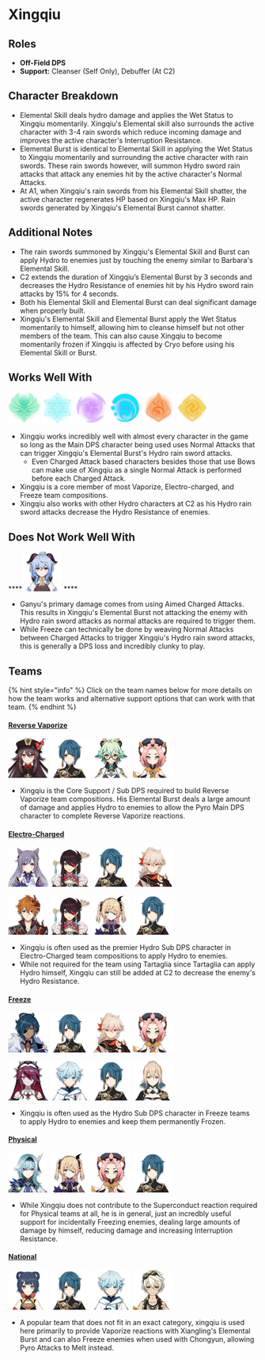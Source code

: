 # Xingqiu

## **Roles**

* **Off-Field DPS**
* **Support:** Cleanser \(Self Only\), Debuffer \(At C2\)

## **Character Breakdown**

* Elemental Skill deals hydro damage and applies the Wet Status to Xingqiu momentarily. Xingqiu's Elemental skill also surrounds the active character with 3-4 rain swords which reduce incoming damage and improves the active character's Interruption Resistance.
* Elemental Burst is identical to Elemental Skill in applying the Wet Status to Xingqiu momentarily and surrounding the active character with rain swords. These rain swords however, will summon Hydro sword rain attacks that attack any enemies hit by the active character's Normal Attacks.
* At A1, when Xingqiu's rain swords from his Elemental Skill shatter, the active character regenerates HP based on Xingqiu's Max HP. Rain swords generated by Xingqiu's Elemental Burst cannot shatter.

## **Additional Notes**

* The rain swords summoned by Xingqiu's Elemental Skill and Burst can apply Hydro to enemies just by touching the enemy similar to Barbara's Elemental Skill.
* C2 extends the duration of Xingqiu’s Elemental Burst by 3 seconds and decreases the Hydro Resistance of enemies hit by his Hydro sword rain attacks by 15% for 4 seconds.
* Both his Elemental Skill and Elemental Burst can deal significant damage when properly built.
* Xingqiu's Elemental Skill and Elemental Burst apply the Wet Status momentarily to himself, allowing him to cleanse himself but not other members of the team. This can also cause Xingqiu to become momentarily frozen if Xingqiu is affected by Cryo before using his Elemental Skill or Burst.

## **Works Well With**

![](../../.gitbook/assets/element_anemo.webp) ![](../../.gitbook/assets/element_cryo.webp) ![](../../.gitbook/assets/element_electro.webp) ![](../../.gitbook/assets/element_hydro.webp) ![](../../.gitbook/assets/element_pyro.webp) ![](../../.gitbook/assets/element_geo.webp) 

* Xingqiu works incredibly well with almost every character in the game so long as the Main DPS character being used uses Normal Attacks that can trigger Xingqiu's Elemental Burst's Hydro rain sword attacks.
  * Even Charged Attack based characters besides those that use Bows can make use of Xingqiu as a single Normal Attack is performed before each Charged Attack.
* Xingqiu is a core member of most Vaporize, Electro-charged, and Freeze team compositions.
* Xingqiu also works with other Hydro characters at C2 as his Hydro rain sword attacks decrease the Hydro Resistance of enemies.

## **Does Not Work Well With**

\*\*\*\*![](../../.gitbook/assets/ui_avataricon_ganyu.png) ****

* Ganyu's primary damage comes from using Aimed Charged Attacks. This results in Xingqiu's Elemental Burst not attacking the enemy with Hydro rain sword attacks as normal attacks are required to trigger them. 
* While Freeze can technically be done by weaving Normal Attacks between Charged Attacks to trigger Xingqiu's Hydro rain sword attacks, this is generally a DPS loss and incredibly clunky to play.

## **Teams**

{% hint style="info" %}
Click on the team names below for more details on how the team works and alternative support options that can work with that team.
{% endhint %}

#### [Reverse Vaporize](../../teams/reverse-vaporize.md)

![](../../.gitbook/assets/ui_avataricon_hutao.png)  ![](../../.gitbook/assets/ui_avataricon_xingqiu.png)  ![](../../.gitbook/assets/ui_avataricon_sucrose.png)  ![](../../.gitbook/assets/ui_avataricon_diona.png) 

* Xingqiu is the Core Support / Sub DPS required to build Reverse Vaporize team compositions. His Elemental Burst deals a large amount of damage and applies Hydro to enemies to allow the Pyro Main DPS character to complete Reverse Vaporize reactions.

#### [Electro-Charged](../../teams/electro-charged.md)

![](../../.gitbook/assets/ui_avataricon_keqing.png)  ![](../../.gitbook/assets/ui_avataricon_beidou.png)  ![](../../.gitbook/assets/ui_avataricon_xingqiu.png)  ![](../../.gitbook/assets/ui_avataricon_kazuha.png) 

![](../../.gitbook/assets/ui_avataricon_tartaglia.png)  ![](../../.gitbook/assets/ui_avataricon_beidou.png)  ![](../../.gitbook/assets/ui_avataricon_fischl.png)  ![](../../.gitbook/assets/ui_avataricon_xingqiu.png) 

* Xingqiu is often used as the premier Hydro Sub DPS character in Electro-Charged team compositions to apply Hydro to enemies.
* While not required for the team using Tartaglia since Tartaglia can apply Hydro himself, Xingqiu can still be added at C2 to decrease the enemy's Hydro Resistance.

#### [Freeze](../../teams/freeze.md)

![](../../.gitbook/assets/ui_avataricon_kaeya.png) ![](../../.gitbook/assets/ui_avataricon_xingqiu.png)  ![](../../.gitbook/assets/ui_avataricon_kazuha.png)  ![](../../.gitbook/assets/ui_avataricon_diona.png) 

![](../../.gitbook/assets/ui_avataricon_rosaria.png)  ![](../../.gitbook/assets/ui_avataricon_chongyun.png)  ![](../../.gitbook/assets/ui_avataricon_xingqiu.png)  ![](../../.gitbook/assets/ui_avataricon_jean.png) 

* Xingqiu is often used as the Hydro Sub DPS character in Freeze teams to apply Hydro to enemies and keep them permanently Frozen.

#### [Physical](../../teams/physical.md)

![](../../.gitbook/assets/ui_avataricon_eula.png)  ![](../../.gitbook/assets/ui_avataricon_fischl.png)  ![](../../.gitbook/assets/ui_avataricon_diona.png)  ![](../../.gitbook/assets/ui_avataricon_xingqiu.png) 

* While Xingqiu does not contribute to the Superconduct reaction required for Physical teams at all, he is in general, just an incredbly useful support for incidentally Freezing enemies, dealing large amounts of damage by himself, reducing damage and increasing Interruption Resistance.

#### [National](../../teams/other/national.md)

![](../../.gitbook/assets/ui_avataricon_xiangling.png)  ![](../../.gitbook/assets/ui_avataricon_xingqiu.png)  ![](../../.gitbook/assets/ui_avataricon_chongyun.png)  ![](../../.gitbook/assets/ui_avataricon_bennett.png) 

* A popular team that does not fit in an exact category, xingqiu is used here primarily to provide Vaporize reactions with Xiangling's Elemental Burst and can also Freeze enemies when used with Chongyun, allowing Pyro Attacks to Melt instead.

